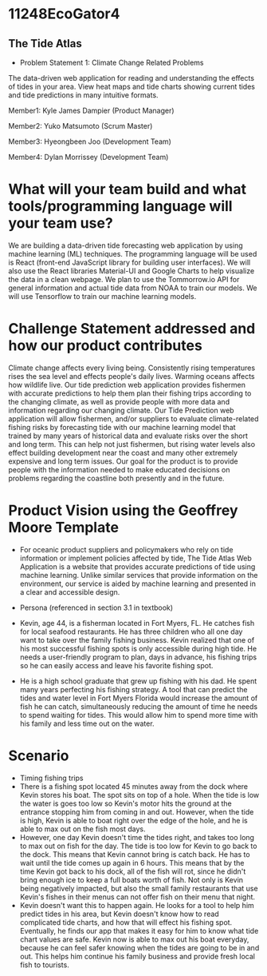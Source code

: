 # 11248EcoGator4
## The Tide Atlas 
- Problem Statement 1: Climate Change Related Problems

The data-driven web application for reading and understanding the effects of tides in your area. View heat maps and tide charts showing current tides and tide predictions in many intuitive formats.

Member1: Kyle James Dampier (Product Manager) 

Member2: Yuko Matsumoto (Scrum Master) 

Member3: Hyeongbeen Joo (Development Team) 

Member4: Dylan Morrissey (Development Team) 

# What will your team build and what tools/programming language will your team use? 

We are building a data-driven tide forecasting web application by using machine learning (ML) techniques. The programming language will be used is React (front-end JavaScript library for building user interfaces). We will also use the React libraries Material-UI and Google Charts to help visualize the data in a clean webpage. We plan to use the Tommorrow.io API for general information and actual tide data from NOAA to train our models. We will use Tensorflow to train our machine learning models.

# Challenge Statement addressed and how our product contributes

Climate change affects every living being. Consistently rising temperatures rises the sea level and effects people's daily lives. Warming oceans affects how wildlife live. Our tide prediction web application provides fishermen with accurate predictions to help them plan their fishing trips according to the changing climate, as well as provide people with more data and information regarding our changing climate. Our Tide Prediction web application will allow fishermen, and/or suppliers to evaluate climate-related fishing risks by forecasting tide with our machine learning model that trained by many years of historical data and evaluate risks over the short and long term. This can help not just fishermen, but rising water levels also effect building development near the coast and many other extremely expensive and long term issues. Our goal for the product is to provide people with the information needed to make educated decisions on problems regarding the coastline both presently and in the future.

# Product Vision using the **Geoffrey Moore Template** 
- For oceanic product suppliers and policymakers who rely on tide information or implement policies affected by tide, The Tide Atlas Web Application is a website that provides accurate predictions of tide using machine learning. Unlike similar services that provide information on the environment, our service is aided by machine learning and presented in a clear and accessible design.
- Persona (referenced in section 3.1 in textbook)

- Kevin, age 44, is a fisherman located in Fort Myers, FL. He catches fish for local seafood restaurants. He has three children who all one day want to take over the family fishing business. Kevin realized that one of his most successful fishing spots is only accessible during high tide. He needs a user-friendly program to plan, days in advance, his fishing trips so he can easily access and leave his favorite fishing spot.

 - He is a high school graduate that grew up fishing with his dad. He spent many years perfecting his fishing strategy. A tool that can predict the tides and water level in Fort Myers Florida would increase the amount of fish he can catch, simultaneously reducing the amount of time he needs to spend waiting for tides. This would allow him to spend more time with his family and less time out on the water.

# Scenario 
- Timing fishing trips
- There is a fishing spot located 45 minutes away from the dock where Kevin stores his boat. The spot sits on top of a hole. When the tide is low the water is goes too low so Kevin's motor hits the ground at the entrance stopping him from coming in and out. However, when the tide is high, Kevin is able to boat right over the edge of the hole, and he is able to max out on the fish most days.
- However, one day Kevin doesn't time the tides right, and takes too long to max out on fish for the day. The tide is too low for Kevin to go back to the dock. This means that Kevin cannot bring is catch back. He has to wait until the tide comes up again in 6 hours. This means that by the time Kevin got back to his dock, all of the fish will rot, since he didn't bring enough ice to keep a full boats worth of fish. Not only is Kevin being negatively impacted, but also the small family restaurants that use Kevin's fishes in their menus can not offer fish on their menu that night.
- Kevin doesn't want this to happen again. He looks for a tool to help him predict tides in his area, but Kevin doesn't know how to read complicated tide charts, and how that will effect his fishing spot. Eventually, he finds our app that makes it easy for him to know what tide chart values are safe. Kevin now is able to max out his boat everyday, because he can feel safer knowing when the tides are going to be in and out. This helps him continue his family business and provide fresh local fish to tourists.
